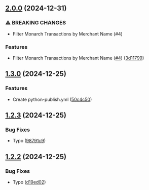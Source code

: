 ## [2.0.0](https://github.com/elsell/monarch-money-amazon-connector/compare/v1.3.0...v2.0.0) (2024-12-31)


### ⚠ BREAKING CHANGES

* Filter Monarch Transactions by Merchant Name (#4)

### Features

* Filter Monarch Transactions by Merchant Name ([#4](https://github.com/elsell/monarch-money-amazon-connector/issues/4)) ([3d11799](https://github.com/elsell/monarch-money-amazon-connector/commit/3d11799e4b22e6a13a68aa12cb8f437780c22288))

## [1.3.0](https://github.com/elsell/monarch-money-amazon-connector/compare/v1.2.3...v1.3.0) (2024-12-25)


### Features

* Create python-publish.yml ([50c4c50](https://github.com/elsell/monarch-money-amazon-connector/commit/50c4c5050c6f92f95d29b6e0f2bd341cdefb335b))

## [1.2.3](https://github.com/elsell/monarch-money-amazon-connector/compare/v0.0.0...v1.2.3) (2024-12-25)


### Bug Fixes

* Typo ([98791c9](https://github.com/elsell/monarch-money-amazon-connector/commit/98791c927e410a5e9de8ed75a11442beb86287d5))

## [1.2.2](https://github.com/elsell/monarch-money-amazon-connector/compare/v1.2.1...v1.2.2) (2024-12-25)


### Bug Fixes

* Typo ([d19ed02](https://github.com/elsell/monarch-money-amazon-connector/commit/d19ed02f2c42eae3f96e546c8436e08c1d8654e2))

